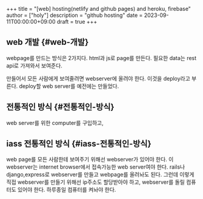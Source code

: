 +++
title = "[web] hosting(netlify and github pages) and heroku, firebase"
author = ["holy"]
description = "github hosting"
date = 2023-09-11T00:00:00+09:00
draft = true
+++

## web 개발 {#web-개발}

webpage를 만드는 방식은 2가지다.  html과 js로 page를 만든다. 필요한
data는 rest api로 가져와서 보여준다.

만들어서 모든 사람에게 보여줄려면 webserver에 올려야
한다. 이것을 deploy라고 부른다. deploy할 web server를 예전에는
만들었다.


## 전통적인 방식 {#전통적인-방식}

web server를 위한 computer를 구입하고,


## iass 전통적인 방식 {#iass-전통적인-방식}

web page를 모든 사람한테 보여주기 위해선 webserver가 있어야 한다. 이
webserver는 internet browser에서 접속가능한 web server여야
한다. rails나 django,express로 webserver를 만들고 webpage를 올려놔도
된다. 그런데 이렇게 직접 webserver를 만들기 위해선 ip주소도 할당받아야
하고, webserver를 돌릴 컴퓨터도 있어야 한다. 하루종일 컴퓨터를 켜놔야
한다.
